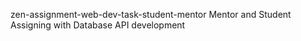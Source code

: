 zen-assignment-web-dev-task-student-mentor
Mentor and Student Assigning with Database API development
